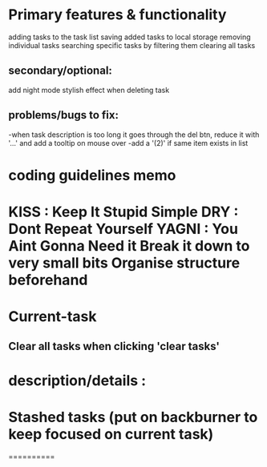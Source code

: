 Primary features & functionality
===============================

adding tasks to the task list
saving added tasks to local storage
removing individual tasks
searching specific tasks by filtering them
clearing all tasks

secondary/optional:
------------------
add night mode
stylish effect when deleting task

problems/bugs to fix:
------------------
-when task description is too long it goes through the del btn, reduce it with '...' and add a tooltip on mouse over
-add a '(2)' if same item exists in list


coding guidelines memo 
=============
KISS : Keep It Stupid Simple
DRY : Dont Repeat Yourself
YAGNI : You Aint Gonna Need it
Break it down to very small bits
Organise structure beforehand
=============

Current-task 
==========
Clear all tasks when clicking 'clear tasks'
---
description/details : 
========== 

Stashed tasks (put on backburner to keep focused on current task)
==========

========== 